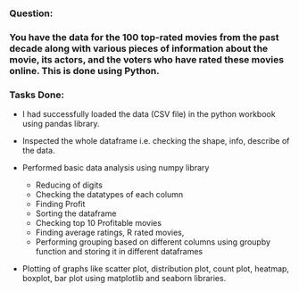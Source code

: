 ### Question:

### You have the data for the 100 top-rated movies from the past decade along with various pieces of information about the movie, its actors, and the voters who have rated these movies online. This is done using Python.

### Tasks Done:
- I had successfully loaded the data (CSV file) in the python workbook using pandas library.
- Inspected the whole dataframe i.e. checking the shape, info, describe of the data.
- Performed basic data analysis using numpy library
   - Reducing of digits
   - Checking the datatypes of each column
   - Finding Profit
   - Sorting the dataframe
   - Checking top 10 Profitable movies
   - Finding average ratings, R rated movies,
   - Performing grouping based on different columns using groupby function and storing it in different dataframes

- Plotting of graphs like scatter plot, distribution plot, count plot, heatmap, boxplot, bar plot using matplotlib and seaborn libraries.



